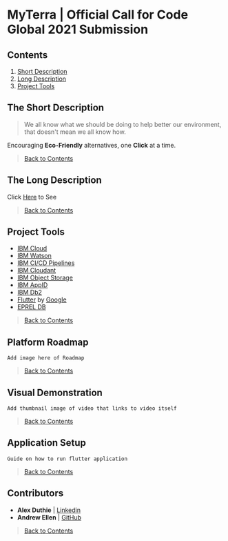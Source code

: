 # MyTerra | Official Call for Code Global 2021 Submission

## Contents

1. [Short Description](#the-short-description)
1. [Long Description](#the-long-description)
1. [Project Tools](#project-tools)

## The Short Description

> We all know what we should be doing to help better our environment, that doesn't mean we all know how.

Encouraging **Eco-Friendly** alternatives, one **Click** at a time.

> [Back to Contents](#contents)

## The Long Description

Click [Here]() to See

> [Back to Contents](#contents)

## Project Tools

* [IBM Cloud](https://www.ibm.com/uk-en/cloud)
* [IBM Watson](https://www.ibm.com/uk-en/watson)
* [IBM CI/CD Pipelines](https://www.ibm.com/garage/method/practices/deliver/tool_delivery_pipeline/)
* [IBM Cloudant](https://www.ibm.com/cloud/cloudant)
* [IBM Object Storage](https://www.ibm.com/uk-en/cloud/object-storage)
* [IBM AppID](https://www.ibm.com/uk-en/cloud/app-id)
* [IBM Db2](https://www.ibm.com/uk-en/analytics/db2)
* [Flutter](https://flutter.dev/) by [Google](https://google.com)
* [EPREL DB](https://ec.europa.eu/info/energy-climate-change-environment/standards-tools-and-labels/products-labelling-rules-and-requirements/energy-label-and-ecodesign/product-database_en)

> [Back to Contents](#contents)

## Platform Roadmap

```
Add image here of Roadmap
```

> [Back to Contents](#contents)

## Visual Demonstration

```
Add thumbnail image of video that links to video itself
```

> [Back to Contents](#contents)

## Application Setup

```
Guide on how to run flutter application
```

> [Back to Contents](#contents)

## Contributors

* **Alex Duthie** | <a href="https://www.linkedin.com/in/alexduthielnkdn/">Linkedin</a>
* **Andrew Ellen** | <a href="https://github.com/AndrewEllen">GitHub</a>

> [Back to Contents](#contents)